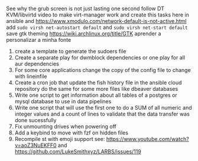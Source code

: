 See why the grub screen is not just lasting one second
follow DT KVM/libvirtd video to make virt-manager work and create this tasks here in ansible and https://www.xmodulo.com/network-default-is-not-active.html
add `sudo virsh net-autostart default` and `sudo virsh net-start default`
save gtk theming https://wiki.archlinux.org/title/GTK
aprender a personalizar a minha fonte
1. create a template to generate the sudoers file
2. Create a separate play for dwmblock dependencies or one play for all aur dependencies
3. For some core applications change the copy of the config file to change with lineinfile
4. Create a cron job that update the fish history file in the ansible cloud repository do the same for some more files like dbeaver databases
5. Write one script to get information about all tables of a postgres or mysql database to use in data pipelines
6. Write one script that will use the first one to do a SUM of all numeric and integer values and a count of lines to validate that the data transfer was done sucessfully
7. Fix unmounting drives when powering off
8. Add a keybind to move with fzf on hidden files
9. Recompile st with emoji support see: https://www.youtube.com/watch?v=aoZ3NuEKFF0 and https://github.com/LukeSmithxyz/LARBS/issues/119

